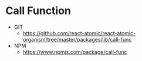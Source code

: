 Call Function
===============
   * GIT
      * https://github.com/react-atomic/react-atomic-organism/tree/master/packages/lib/call-func
   * NPM
      * https://www.npmjs.com/package/call-func 


